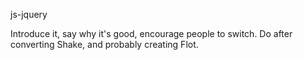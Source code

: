 js-jquery

Introduce it, say why it's good, encourage people to switch. Do after converting Shake, and probably creating Flot.
